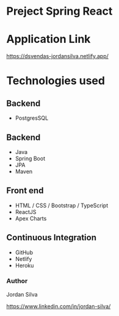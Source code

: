 # Preject Spring React

# Application Link
https://dsvendas-jordansilva.netlify.app/


# Technologies used
## Backend
- PostgresSQL

## Backend
- Java
- Spring Boot
- JPA
- Maven

## Front end
- HTML / CSS / Bootstrap / TypeScript
- ReactJS
- Apex Charts

## Continuous Integration
- GitHub
- Netlify
- Heroku

### Author
Jordan Silva

https://www.linkedin.com/in/jordan-silva/

